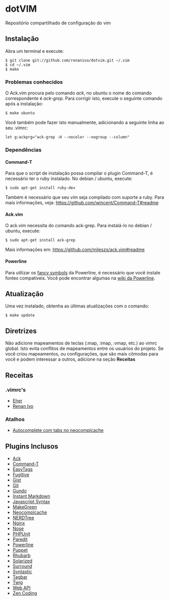 dotVIM
======

Repositório compartilhado de configuração do vim

Instalação
----------
Abra um terminal e execute:

    $ git clone git://github.com/renanivo/dotvim.git ~/.vim
    $ cd ~/.vim
    $ make

### Problemas conhecidos
O Ack.vim procura pelo comando *ack*, no ubuntu o nome do comando correspondente é *ack-grep*. Para corrigir isto, execute o seguinte comando após a instalação:

    $ make ubuntu

Você também pode fazer isto manualmente, adicionando a seguinte linha ao seu .vimrc:

    let g:ackprg="ack-grep -H --nocolor --nogroup --column"

### Dependências

#### Command-T
Para que o script de instalação possa compilar o plugin Command-T, é necessário ter o ruby instalado. No debian / ubuntu, execute:

    $ sudo apt-get install ruby-dev

Também é necessário que seu *vim* seja compilado com suporte a ruby. Para mais informações, veja: https://github.com/wincent/Command-T#readme

#### Ack.vim
O ack.vim necessita do comando ack-grep. Para instalá-lo no debian / ubuntu, execute:

    $ sudo apt-get install ack-grep

Mais informações em: https://github.com/mileszs/ack.vim#readme

#### Powerline

Para utilizar os [fancy symbols](https://github.com/Lokaltog/vim-powerline#troubleshooting) da Powerline, é necessário que você instale fontes compatíveis. Você pode encontrar algumas na [wiki da Powerline](https://github.com/Lokaltog/vim-powerline/wiki/Patched-fonts).

Atualização
-----------
Uma vez instalado, obtenha as últimas atualizações com o comando:

    $ make update

Diretrizes
----------

Não adicione mapeamentos de teclas (:map, :imap, :vmap, etc.) ao vimrc global. Isto evita conflitos de mapeamentos entre os usuários do projeto. Se você criou mapeamentos, ou configurações, que são mais cômodas para você e podem interessar a outros, adicione na seção **Receitas**

Receitas
--------

### .vimrc's
* [Eher](https://gist.github.com/1698770)
* [Renan Ivo](https://gist.github.com/415001)

### Atalhos
* [Autocomplete com tabs no neocomplcache](https://gist.github.com/2406907)

Plugins Inclusos
----------------

* [Ack](https://github.com/mileszs/ack.vim)
* [Command-T](https://github.com/wincent/Command-T)
* [EasyTags](https://github.com/xolox/vim-easytags)
* [Fugitive](https://github.com/tpope/vim-fugitive)
* [Gist](https://github.com/mattn/gist-vim)
* [Git](https://github.com/motemen/git-vim)
* [Gundo](https://github.com/sjl/gundo.vim)
* [Instant Markdown](https://github.com/suan/vim-instant-markdown)
* [Javascript Syntax](https://github.com/othree/javascript-syntax.vim)
* [MakeGreen](https://github.com/renanivo/vim-makegreen)
* [Neocomplcache](https://github.com/Shougo/neocomplcache)
* [NERDTree](https://github.com/scrooloose/nerdtree)
* [Nginx](https://github.com/vim-scripts/nginx.vim)
* [Nose](https://github.com/lambdalisue/nose.vim)
* [PHPUnit](https://github.com/afternoon/vim-phpunit)
* [Paredit](https://github.com/vim-scripts/paredit.vim)
* [Powerline](https://github.com/Lokaltog/vim-powerline)
* [Puppet](https://github.com/rodjek/vim-puppet/)
* [Rhubarb](https://github.com/tpope/vim-rhubarb)
* [Solarized](https://github.com/altercation/vim-colors-solarized)
* [Surround](https://github.com/tpope/vim-surround)
* [Syntastic](https://github.com/scrooloose/syntastic)
* [Tagbar](https://github.com/majutsushi/tagbar)
* [Twig](https://github.com/beyondwords/vim-twig)
* [Web API](https://github.com/mattn/webapi-vim)
* [Zen Coding](https://github.com/mattn/zencoding-vim)
